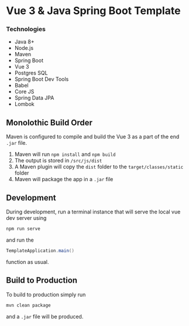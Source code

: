 # Vue 3 & Java Spring Boot Template

### Technologies

- Java 8+
- Node.js
- Maven
- Spring Boot
- Vue 3
- Postgres SQL
- Spring Boot Dev Tools
- Babel
- Core JS
- Spring Data JPA
- Lombok

## Monolothic Build Order

Maven is configured to compile and build the Vue 3 as a part of the end `.jar` file.

1. Maven will run `npm install` and `npm build`
2. The output is stored in `/src/js/dist`
3. A Maven plugin will copy the `dist` folder to the `target/classes/static` folder
4. Maven will package the app in a `.jar` file

## Development

During development, run a terminal instance that will serve the local vue dev server using

```bash
npm run serve
```

and run the 

```java
TemplateApplication.main() 
```
function as usual.

## Build to Production

To build to production simply run

```bash
mvn clean package
```

and a `.jar` file will be produced.